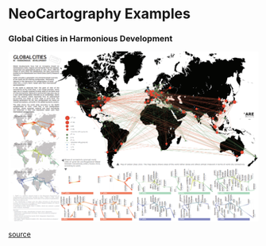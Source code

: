 # NeoCartography Examples

### Global Cities in Harmonious Development

![](global_cities.png)

[source](http://i.imgur.com/ZpVltME.png)
